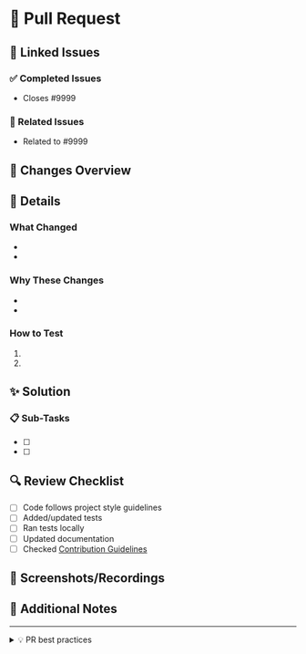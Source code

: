 # 🚀 Pull Request

## 🔗 Linked Issues

### ✅ Completed Issues
<!-- List the issues this PR completes -->
- Closes #9999

### 📎 Related Issues
<!-- List any related issues that might be affected by this PR -->
- Related to #9999

## 🎯 Changes Overview
<!-- Provide a clear and concise overview of the changes -->


## 📝 Details
<!-- Add detailed information about implementation -->
### What Changed
<!-- List the key changes in this PR -->
- 
-

### Why These Changes
<!-- Explain the reasoning behind these changes -->
- 
-

### How to Test
<!-- Provide steps to test the changes -->
1.
2.

## ✨ Solution
<!-- Describe your solution approach -->

### 📋 Sub-Tasks
<!-- List any sub-tasks or milestones -->
- [ ] 
- [ ] 

## 🔍 Review Checklist
<!-- Mark the items you've completed -->
- [ ] Code follows project style guidelines
- [ ] Added/updated tests
- [ ] Ran tests locally
- [ ] Updated documentation
- [ ] Checked [Contribution Guidelines](https://docs.ksctl.com/docs/contribution-guidelines/)

## 📸 Screenshots/Recordings
<!-- If applicable, add screenshots or recordings -->

## 📌 Additional Notes
<!-- Any additional information for reviewers -->

---

<details>
<summary>💡 PR best practices</summary>

* Keep changes focused and atomic
* Update tests and documentation
* Check for conflicts with main branch
* Respond promptly to review comments
* Follow project coding standards
* Make sure you are using `pre-commit` for that run this command `$ pre-commit install`

</details>

